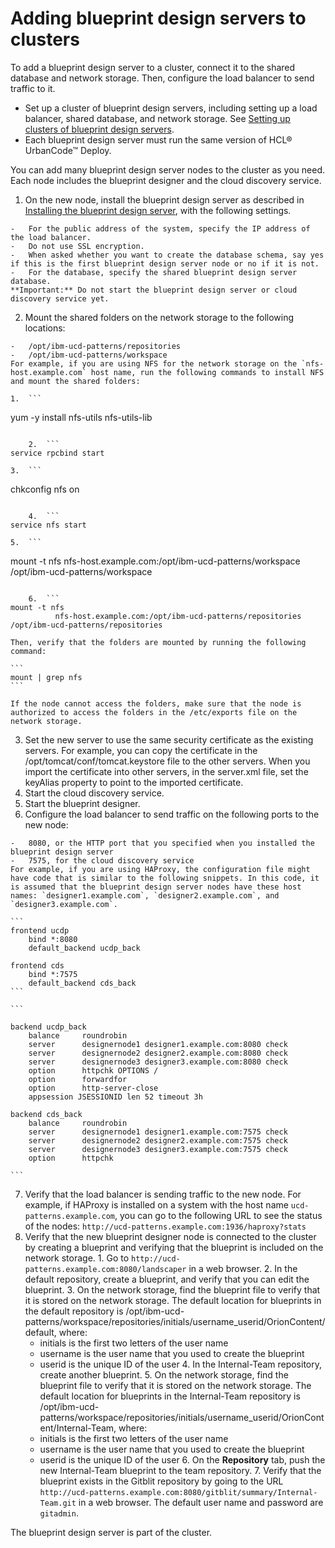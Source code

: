 # Adding blueprint design servers to clusters

To add a blueprint design server to a cluster, connect it to the shared database and network storage. Then, configure the load balancer to send traffic to it.

-   Set up a cluster of blueprint design servers, including setting up a load balancer, shared database, and network storage. See [Setting up clusters of blueprint design servers](ha_config_bds.md).
-   Each blueprint design server must run the same version of HCL® UrbanCode™ Deploy.

You can add many blueprint design server nodes to the cluster as you need. Each node includes the blueprint designer and the cloud discovery service.

1.   On the new node, install the blueprint design server as described in [Installing the blueprint design server](../../com.udeploy.install.doc/topics/install_server_bds.md), with the following settings. 

    -   For the public address of the system, specify the IP address of the load balancer.
    -   Do not use SSL encryption.
    -   When asked whether you want to create the database schema, say yes if this is the first blueprint design server node or no if it is not.
    -   For the database, specify the shared blueprint design server database.
    **Important:** Do not start the blueprint design server or cloud discovery service yet.

2.   Mount the shared folders on the network storage to the following locations: 

    -   /opt/ibm-ucd-patterns/repositories
    -   /opt/ibm-ucd-patterns/workspace
    For example, if you are using NFS for the network storage on the `nfs-host.example.com` host name, run the following commands to install NFS and mount the shared folders:

    1.  ```
yum -y install nfs-utils nfs-utils-lib
```

    2.  ```
service rpcbind start
```

    3.  ```
chkconfig nfs on
```

    4.  ```
service nfs start
```

    5.  ```
mount -t nfs
          nfs-host.example.com:/opt/ibm-ucd-patterns/workspace /opt/ibm-ucd-patterns/workspace
```

    6.  ```
mount -t nfs
          nfs-host.example.com:/opt/ibm-ucd-patterns/repositories /opt/ibm-ucd-patterns/repositories
```

    Then, verify that the folders are mounted by running the following command:

    ```
    mount | grep nfs
    ```

    If the node cannot access the folders, make sure that the node is authorized to access the folders in the /etc/exports file on the network storage.

3.   Set the new server to use the same security certificate as the existing servers. For example, you can copy the certificate in the /opt/tomcat/conf/tomcat.keystore file to the other servers. When you import the certificate into other servers, in the server.xml file, set the keyAlias property to point to the imported certificate.
4.   Start the cloud discovery service. 
5.   Start the blueprint designer. 
6.   Configure the load balancer to send traffic on the following ports to the new node: 

    -   8080, or the HTTP port that you specified when you installed the blueprint design server
    -   7575, for the cloud discovery service
    For example, if you are using HAProxy, the configuration file might have code that is similar to the following snippets. In this code, it is assumed that the blueprint design server nodes have these host names: `designer1.example.com`, `designer2.example.com`, and `designer3.example.com`.

    ```
    frontend ucdp
        bind *:8080
        default_backend ucdp_back
    
    frontend cds
        bind *:7575
        default_backend cds_back
    ```

    ```
    
    backend ucdp_back
        balance     roundrobin
        server      designernode1 designer1.example.com:8080 check
        server      designernode2 designer2.example.com:8080 check
        server      designernode3 designer3.example.com:8080 check
        option      httpchk OPTIONS /
        option      forwardfor
        option      http-server-close
        appsession JSESSIONID len 52 timeout 3h
    
    backend cds_back
        balance     roundrobin
        server      designernode1 designer1.example.com:7575 check
        server      designernode2 designer2.example.com:7575 check
        server      designernode3 designer3.example.com:7575 check
        option      httpchk
    
    ```

7.   Verify that the load balancer is sending traffic to the new node. For example, if HAProxy is installed on a system with the host name `ucd-patterns.example.com`, you can go to the following URL to see the status of the nodes: `http://ucd-patterns.example.com:1936/haproxy?stats` 
8.   Verify that the new blueprint designer node is connected to the cluster by creating a blueprint and verifying that the blueprint is included on the network storage. 
    1.   Go to `http://ucd-patterns.example.com:8080/landscaper` in a web browser. 
    2.   In the default repository, create a blueprint, and verify that you can edit the blueprint. 
    3.   On the network storage, find the blueprint file to verify that it is stored on the network storage. The default location for blueprints in the default repository is /opt/ibm-ucd-patterns/workspace/repositories/initials/username\_userid/OrionContent/default, where:
        -   initials is the first two letters of the user name
        -   username is the user name that you used to create the blueprint
        -   userid is the unique ID of the user
    4.   In the Internal-Team repository, create another blueprint. 
    5.   On the network storage, find the blueprint file to verify that it is stored on the network storage. The default location for blueprints in the Internal-Team repository is /opt/ibm-ucd-patterns/workspace/repositories/initials/username\_userid/OrionContent/Internal-Team, where:
        -   initials is the first two letters of the user name
        -   username is the user name that you used to create the blueprint
        -   userid is the unique ID of the user
    6.   On the **Repository** tab, push the new Internal-Team blueprint to the team repository. 
    7.   Verify that the blueprint exists in the Gitblit repository by going to the URL `http://ucd-patterns.example.com:8080/gitblit/summary/Internal-Team.git` in a web browser. The default user name and password are `gitadmin`.

The blueprint design server is part of the cluster.

